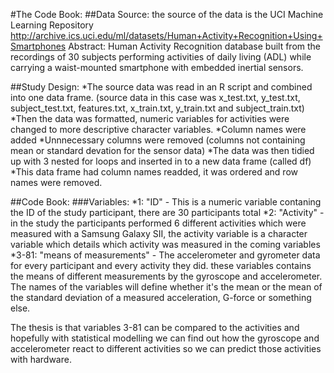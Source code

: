#The Code Book:
##Data Source:
the source of the data is the UCI Machine Learning Repository
http://archive.ics.uci.edu/ml/datasets/Human+Activity+Recognition+Using+Smartphones
Abstract: Human Activity Recognition database built from the recordings of 30 subjects performing activities of daily living (ADL) while carrying a waist-mounted smartphone with embedded inertial sensors.

##Study Design:
*The source data was read in an R script and combined into one data frame. (source data in this case was x_test.txt, y_test.txt, subject_test.txt, features.txt, x_train.txt, y_train.txt and subject_train.txt)
*Then the data was formatted, numeric variables for activities were changed to more descriptive character variables.
*Column names were added
*Unnnecessary columns were removed (columns not containing mean or standard devation for the sensor data)
*The data was then tidied up with 3 nested for loops and inserted in to a new data frame (called df)
*This data frame had column names readded, it was ordered and row names were removed.



##Code Book:
###Variables:
*1: "ID" - This is a numeric variable contaning the ID of the study participant, there are 30 participants total
*2: "Activity" - in the study the participants performed 6 different activities which were measured with a Samsung Galaxy SII, the activity variable is a character variable which details which activity was measured in the coming variables
*3-81: "means of measurements" - The accelerometer and gyrometer data for every participant and every activity they did. these variables contains the means of different measurements by the gyroscope and accelerometer. The names of the variables will define whether it's the mean or the mean of the standard deviation of a measured acceleration, G-force or something else.

The thesis is that variables 3-81 can be compared to the activities and hopefully with statistical modelling we can find out how the gyroscope and accelerometer react to different activities so we can predict those activities with hardware.
